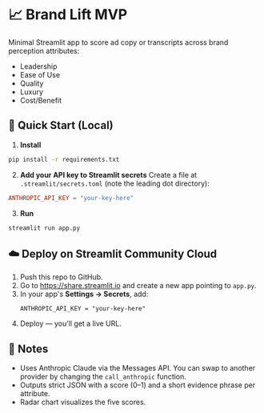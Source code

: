 # 📈 Brand Lift MVP

Minimal Streamlit app to score ad copy or transcripts across brand perception attributes:
- Leadership
- Ease of Use
- Quality
- Luxury
- Cost/Benefit

## 🚀 Quick Start (Local)

1) **Install**
```bash
pip install -r requirements.txt
```

2) **Add your API key to Streamlit secrets**
Create a file at `.streamlit/secrets.toml` (note the leading dot directory):
```toml
ANTHROPIC_API_KEY = "your-key-here"
```

3) **Run**
```bash
streamlit run app.py
```

## ☁️ Deploy on Streamlit Community Cloud
1. Push this repo to GitHub.
2. Go to https://share.streamlit.io and create a new app pointing to `app.py`.
3. In your app's **Settings → Secrets**, add:
   ```
   ANTHROPIC_API_KEY = "your-key-here"
   ```
4. Deploy — you'll get a live URL.

## 🧩 Notes
- Uses Anthropic Claude via the Messages API. You can swap to another provider by changing the `call_anthropic` function.
- Outputs strict JSON with a score (0–1) and a short evidence phrase per attribute.
- Radar chart visualizes the five scores.
